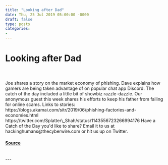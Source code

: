 ```yaml
---
title: "Looking after Dad"
date: Thu, 25 Jul 2019 05:00:00 -0000
draft: false
type: posts
categories: 
- 
---
```

# Looking after Dad

<br/>

<br/>
Joe shares a story on the market economy of phishing. Dave explains how gamers are being taken advantage of on popular chat app Discord. The catch of the day included a little bit of showbiz razzle-dazzle. Our anonymous guest this week shares his efforts to keep his father from falling for online scams. Links to stories: https://blogs.akamai.com/sitr/2019/06/phishing-factories-and-economies.html https://twitter.com/Splatter\_Shah/status/1143556723266994176 Have a Catch of the Day you'd like to share? Email it to us at hackinghumans@thecyberwire.com or hit us up on Twitter.

#### [Source](https://thecyberwire.com/podcasts/hacking-humans/58/notes)

<br/>
---
